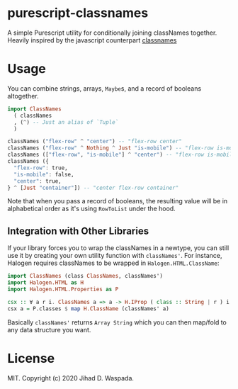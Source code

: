 # purescript-classnames

A simple Purescript utility for conditionally joining classNames together. Heavily inspired by the javascript counterpart [classnames](https://www.npmjs.com/package/classnames)

# Usage

You can combine strings, arrays, `Maybe`s, and a record of booleans altogether.

```purs
import ClassNames
  ( classNames
  , (^) -- Just an alias of `Tuple`
  )

classNames ("flex-row" ^ "center") -- "flex-row center"
classNames ("flex-row" ^ Nothing ^ Just "is-mobile") -- "flex-row is-mobile"
classNames (["flex-row", "is-mobile"] ^ "center") -- "flex-row is-mobile center"
classNames ({
  "flex-row": true,
  "is-mobile": false,
  "center": true,
} ^ [Just "container"]) -- "center flex-row container"
```

Note that when you pass a record of booleans, the resulting value will be in alphabetical order as it's using `RowToList` under the hood.

## Integration with Other Libraries

If your library forces you to wrap the classNames in a newtype, you can still use it by creating your own utility function with `classNames'`. For instance, Halogen requires classNames to be wrapped in `Halogen.HTML.ClassName`:

```purs
import ClassNames (class ClassNames, classNames')
import Halogen.HTML as H
import Halogen.HTML.Properties as P

csx :: ∀ a r i. ClassNames a => a -> H.IProp ( class :: String | r ) i
csx a = P.classes $ map H.ClassName (classNames' a)
```

Basically `classNames'` returns `Array String` which you can then map/fold to any data structure you want.

# License
MIT. Copyright (c) 2020 Jihad D. Waspada.
